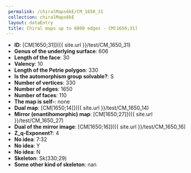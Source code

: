 ```yaml
--- 
 permalink: /chiralMaps6kE/CM_1650_31 
 collection: chiralMaps6kE
 layout: dataEntry
 title: Chiral maps up to 6000 edges - CM[1650;31]
---
```


- **ID**: [CM[1650;31]]({{ site.url }}/test/CM_1650_31)
- **Genus of the underlying surface**: 606
- **Length of the face**: 30
- **Valency**: 10
- **Length of the Petrie polygon**: 330
- **Is the automorphism group solvable?**: S
- **Number of vertices**: 330
- **Number of edges**: 1650
- **Number of faces**: 110
- **The map is self-**: none
- **Dual map**: [CM[1650;14]]({{ site.url }}/test/CM_1650_14)
- **Mirror (enantihomorphic) map**: [CM[1650;27]]({{ site.url }}/test/CM_1650_27)
- **Dual of the mirror image**: [CM[1650;16]]({{ site.url }}/test/CM_1650_16)
- **Z_q-Exponent?**: 4
- **No idea**:  7:32
- **No idea**: Y
- **No idea**: N
- **Skeleton**: Sk(330;29)
- **Some other kind of skeleton**: nan
